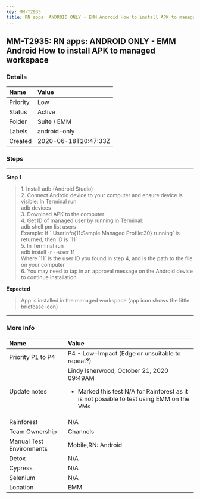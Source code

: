```yaml
---
key: MM-T2935
title: RN apps: ANDROID ONLY - EMM Android How to install APK to managed workspace
---
```


## MM-T2935: RN apps: ANDROID ONLY - EMM Android How to install APK to managed workspace

### Details

| Name     | Value                |
| :------- | :------------------- |
| Priority | Low                  |
| Status   | Active               |
| Folder   | Suite / EMM          |
| Labels   | android-only         |
| Created  | 2020-06-18T20:47:33Z |

### Steps

<hr/>

**Step 1**

> <article>1. Install adb (Android Studio)<br />2. Connect Android device to your computer and ensure device is visible: In Terminal run<br />adb devices<br />3. Download APK to the computer<br />4. Get ID of managed user by running in Terminal:<br />adb shell pm list users<br />Example: If `    UserInfo{11:Sample Managed Profile:30} running` is returned, then ID is `11`<br />5. In Terminal run<br />adb install -r --user 11 <br />Where `11` is the user ID you found in step 4, and  is the path to the file on your computer<br />6. You may need to tap in an approval message on the Android device to continue installation</article>

**Expected**

> <article>App is installed in the managed workspace (app icon shows the little briefcase icon)</article>

<hr/>

### More Info

| Name                     | Value                                                                                                                                             |
| :----------------------- | :------------------------------------------------------------------------------------------------------------------------------------------------ |
| Priority P1 to P4        | P4 - Low-Impact (Edge or unsuitable to repeat?)                                                                                                   |
| Update notes             | Lindy Isherwood, October 21, 2020 09:49AM<ul><li>Marked this test N/A for Rainforest as it is not possible to test using EMM on the VMs</li></ul> |
| Rainforest               | N/A                                                                                                                                               |
| Team Ownership           | Channels                                                                                                                                          |
| Manual Test Environments | Mobile,RN: Android                                                                                                                                |
| Detox                    | N/A                                                                                                                                               |
| Cypress                  | N/A                                                                                                                                               |
| Selenium                 | N/A                                                                                                                                               |
| Location                 | EMM                                                                                                                                               |
